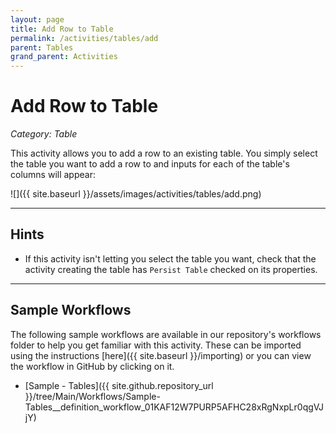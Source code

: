 ```yaml
---
layout: page
title: Add Row to Table
permalink: /activities/tables/add
parent: Tables
grand_parent: Activities
---
```


# Add Row to Table
_Category: Table_

This activity allows you to add a row to an existing table. You simply select the table you want to add a row to and inputs for each of the table's columns will appear:

![]({{ site.baseurl }}/assets/images/activities/tables/add.png)

---

## Hints
* If this activity isn't letting you select the table you want, check that the activity creating the table has `Persist Table` checked on its properties.

---

## Sample Workflows
The following sample workflows are available in our repository's workflows folder to help you get familiar with this activity. These can be imported using the instructions [here]({{ site.baseurl }}/importing) or you can view the workflow in GitHub by clicking on it.

* [Sample - Tables]({{ site.github.repository_url }}/tree/Main/Workflows/Sample-Tables__definition_workflow_01KAF12W7PURP5AFHC28xRgNxpLr0qgVJjY)